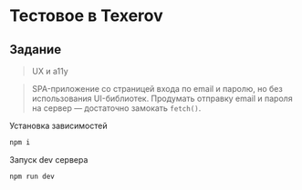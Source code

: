 # Тестовое в Texerov

## Задание

> UX и a11y

> SPA-приложение со страницей входа по email и паролю, но без использования UI-библиотек.
> Продумать отправку email и пароля на сервер — достаточно замокать `fetch()`.

Установка зависимостей

```bash
npm i
```

Запуск dev сервера

```bash
npm run dev
```
